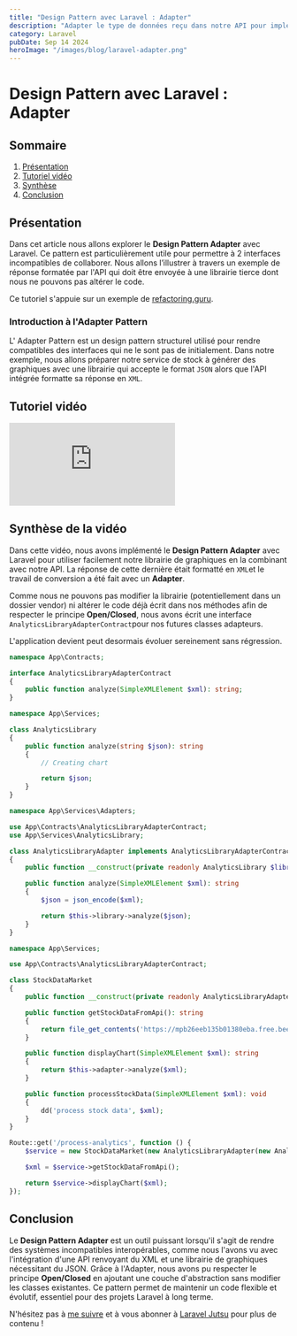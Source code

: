 ```yaml
---
title: "Design Pattern avec Laravel : Adapter"
description: "Adapter le type de données reçu dans notre API pour implémenter correctement une librairie de graphiques."
category: Laravel
pubDate: Sep 14 2024
heroImage: "/images/blog/laravel-adapter.png"
---
```


# Design Pattern avec Laravel : Adapter

## Sommaire
1. [Présentation](#presentation)
2. [Tutoriel vidéo](#tutorielvideo)
3. [Synthèse](#synthese)
4. [Conclusion](#conclusion)

## Présentation <a name="presentation"></a>

Dans cet article nous allons explorer le **Design Pattern Adapter** avec Laravel. Ce pattern est particulièrement utile pour permettre à 2 interfaces incompatibles de collaborer. Nous allons l’illustrer à travers un exemple de réponse formatée par l'API qui doit être envoyée à une librairie tierce dont nous ne pouvons pas altérer le code.

Ce tutoriel s'appuie sur un exemple de [refactoring.guru](https://refactoring.guru/design-patterns/adapter).

### Introduction à l'Adapter Pattern

L' Adapter Pattern est un design pattern structurel utilisé pour rendre compatibles des interfaces qui ne le sont pas de initialement. Dans notre exemple, nous allons préparer notre service de stock à générer des graphiques avec une librairie qui accepte le format `JSON` alors que l'API intégrée formatte sa réponse en `XML`.

## Tutoriel vidéo <a name="tutorielvideo"></a>

<iframe class="w-full aspect-video" src="https://www.youtube.com/embed/4VgU_8VONz8" loading="lazy" frameborder="0" allowfullscreen></iframe>

## Synthèse de la vidéo <a name="synthese"></a>

Dans cette vidéo, nous avons implémenté le **Design Pattern Adapter** avec Laravel pour utiliser facilement notre librairie de graphiques en la combinant avec notre API. La réponse de cette dernière était formatté en `XML`et le travail de conversion a été fait avec un **Adapter**.

Comme nous ne pouvons pas modifier la librairie (potentiellement dans un dossier vendor) ni altérer le code déjà écrit dans nos méthodes afin de respecter le principe **Open/Closed**, nous avons écrit une interface `AnalyticsLibraryAdapterContract`pour nos futures classes adapteurs.

L'application devient peut desormais évoluer sereinement sans régression.

```php
namespace App\Contracts;

interface AnalyticsLibraryAdapterContract
{
    public function analyze(SimpleXMLElement $xml): string;
}
```

```php
namespace App\Services;

class AnalyticsLibrary
{
    public function analyze(string $json): string
    {
        // Creating chart

        return $json;
    }
}
```

```php
namespace App\Services\Adapters;

use App\Contracts\AnalyticsLibraryAdapterContract;
use App\Services\AnalyticsLibrary;

class AnalyticsLibraryAdapter implements AnalyticsLibraryAdapterContract
{
    public function __construct(private readonly AnalyticsLibrary $library){}

    public function analyze(SimpleXMLElement $xml): string
    {
        $json = json_encode($xml);

        return $this->library->analyze($json);
    }
}
```

```php
namespace App\Services;

use App\Contracts\AnalyticsLibraryAdapterContract;

class StockDataMarket
{
    public function __construct(private readonly AnalyticsLibraryAdapterContract $adapter){}

    public function getStockDataFromApi(): string
    {
        return file_get_contents('https://mpb26eeb135b01380eba.free.beeceptor.com');
    }

    public function displayChart(SimpleXMLElement $xml): string
    {
        return $this->adapter->analyze($xml);
    }

    public function processStockData(SimpleXMLElement $xml): void
    {
        dd('process stock data', $xml);
    }
}
```

```php
Route::get('/process-analytics', function () {
    $service = new StockDataMarket(new AnalyticsLibraryAdapter(new AnalyticsLibrary));

    $xml = $service->getStockDataFromApi();

    return $service->displayChart($xml);
});
```

## Conclusion <a name="conclusion"></a>

Le **Design Pattern Adapter** est un outil puissant lorsqu'il s'agit de rendre des systèmes incompatibles interopérables, comme nous l'avons vu avec l'intégration d'une API renvoyant du XML et une librairie de graphiques nécessitant du JSON. Grâce à l'Adapter, nous avons pu respecter le principe **Open/Closed** en ajoutant une couche d'abstraction sans modifier les classes existantes. Ce pattern permet de maintenir un code flexible et évolutif, essentiel pour des projets Laravel à long terme.

N'hésitez pas à [me suivre](https://twitter.com/LaravelJutsu) et à vous abonner à [Laravel Jutsu](https://www.youtube.com/@LaravelJutsu) pour plus de contenu !
